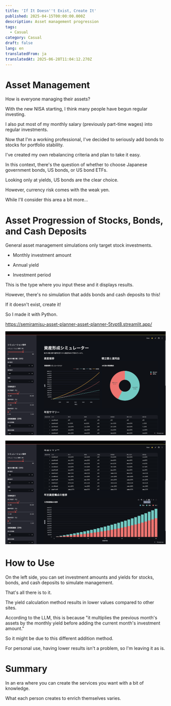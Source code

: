 ```yaml
---
title: 'If It Doesn''t Exist, Create It'
published: 2025-04-15T00:00:00.000Z
description: Asset management progression
tags:
  - Casual
category: Casual
draft: false
lang: en
translatedFrom: ja
translatedAt: 2025-06-28T11:04:12.270Z
---
```




# Asset Management

How is everyone managing their assets?

With the new NISA starting, I think many people have begun regular investing.

I also put most of my monthly salary (previously part-time wages) into regular investments.

Now that I'm a working professional, I've decided to seriously add bonds to stocks for portfolio stability.

I've created my own rebalancing criteria and plan to take it easy.

In this context, there's the question of whether to choose Japanese government bonds, US bonds, or US bond ETFs.

Looking only at yields, US bonds are the clear choice.

However, currency risk comes with the weak yen.

While I'll consider this area a bit more...

# Asset Progression of Stocks, Bonds, and Cash Deposits

General asset management simulations only target stock investments.

- Monthly investment amount

- Annual yield

- Investment period

This is the type where you input these and it displays results.

However, there's no simulation that adds bonds and cash deposits to this!

If it doesn't exist, create it!

So I made it with Python.

https://semiramisu-asset-planner-asset-planner-5tvpt8.streamlit.app/

![Screenshot of asset management simulation tool](../media/Screenshot%202025-04-15%20at%208.27.43.png)


![Screenshot of asset management simulation tool](../media/Screenshot%202025-04-15%20at%208.27.53.png)



# How to Use
On the left side, you can set investment amounts and yields for stocks, bonds, and cash deposits to simulate management.

That's all there is to it.

The yield calculation method results in lower values compared to other sites.

According to the LLM, this is because "it multiplies the previous month's assets by the monthly yield before adding the current month's investment amount."

So it might be due to this different addition method.

For personal use, having lower results isn't a problem, so I'm leaving it as is.

# Summary

In an era where you can create the services you want with a bit of knowledge.

What each person creates to enrich themselves varies.
